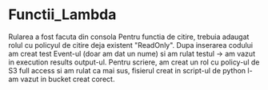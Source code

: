 # Functii_Lambda

Rularea a fost facuta din consola
Pentru functia de citire, trebuia adaugat rolul cu policyul de citire deja existent "ReadOnly". Dupa inserarea codului am creat test Event-ul (doar am dat un nume) si am rulat testul -> am vazut in execution results output-ul.
Pentru scriere, am creat un rol cu policy-ul de S3 full access si am rulat ca mai sus, fisierul creat in script-ul de python l-am vazut in bucket creat corect.

